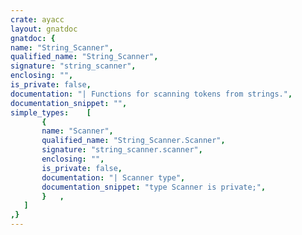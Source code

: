 ```yaml
---
crate: ayacc
layout: gnatdoc
gnatdoc: {
name: "String_Scanner",
qualified_name: "String_Scanner",
signature: "string_scanner",
enclosing: "",
is_private: false,
documentation: "| Functions for scanning tokens from strings.",
documentation_snippet: "",
simple_types:    [
       {
       name: "Scanner",
       qualified_name: "String_Scanner.Scanner",
       signature: "string_scanner.scanner",
       enclosing: "",
       is_private: false,
       documentation: "| Scanner type",
       documentation_snippet: "type Scanner is private;",
       }   ,
   ]
,}
---
```

